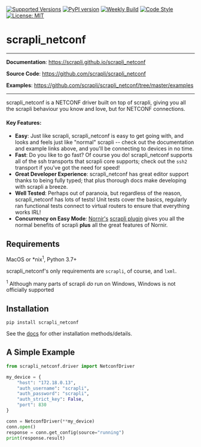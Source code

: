 [![Supported Versions](https://img.shields.io/pypi/pyversions/scrapli-netconf.svg)](https://pypi.org/project/scrapli-netconf)
[![PyPI version](https://badge.fury.io/py/scrapli-netconf.svg)](https://badge.fury.io/py/scrapli-netconf)
[![Weekly Build](https://github.com/scrapli/scrapli_netconf/workflows/Weekly%20Build/badge.svg)](https://github.com/scrapli/scrapli_netconf/actions?query=workflow%3A%22Weekly+Build%22)
[![Code Style](https://img.shields.io/badge/code%20style-black-000000.svg)](https://github.com/ambv/black)
[![License: MIT](https://img.shields.io/badge/License-MIT-blueviolet.svg)](https://opensource.org/licenses/MIT)

scrapli_netconf
===============

---

**Documentation**: <a href="https://scrapli.github.io/scrapli_netconf" target="_blank">https://scrapli.github.io/scrapli_netconf</a>

**Source Code**: <a href="https://github.com/scrapli/scrapli_netconf" target="_blank">https://github.com/scrapli/scrapli_netconf</a>

**Examples**: <a href="https://github.com/scrapli/scrapli_netconf/tree/master/examples" target="_blank">https://github.com/scrapli/scrapli_netconf/tree/master/examples</a>

---

scrapli_netconf is a NETCONF driver built on top of scrapli, giving you all the scrapli behaviour you know and love, 
but for NETCONF connections.


#### Key Features:

- __Easy__: Just like scrapli, scrapli_netconf is easy to get going with, and looks and feels just like "normal" 
  scrapli -- check out the documentation and example links above, and you'll be connecting to devices in no time.
- __Fast__: Do you like to go fast? Of course you do! scrapli_netconf supports all of the ssh transports that 
  scrapli core supports; check out the `ssh2` transport if you've got the need for speed!
- __Great Developer Experience__: scrapli_netconf has great editor support thanks to being fully typed; that plus 
  thorough docs make developing with scrapli a breeze.
- __Well Tested__: Perhaps out of paranoia, but regardless of the reason, scrapli_netconf has lots of tests! Unit tests 
  cover the basics, regularly ran functional tests connect to virtual routers to ensure that everything works IRL! 
- __Concurrency on Easy Mode__: [Nornir's](https://github.com/nornir-automation/nornir) 
  [scrapli plugin](https://github.com/scrapli/nornir_scrapli) gives you all the normal benefits of scrapli __plus__ 
  all the great features of Nornir.


## Requirements

MacOS or \*nix<sup>1</sup>, Python 3.7+

scrapli_netconf's only requirements are `scrapli`, of course, and `lxml`.

<sup>1</sup> Although many parts of scrapli *do* run on Windows, Windows is not officially supported


## Installation

```
pip install scrapli_netconf
```

See the [docs](https://scrapli.github.io/scrapli_netconf/user_guide/installation) for other installation methods/details.



## A Simple Example

```python
from scrapli_netconf.driver import NetconfDriver

my_device = {
    "host": "172.18.0.13",
    "auth_username": "scrapli",
    "auth_password": "scrapli",
    "auth_strict_key": False,
    "port": 830
}

conn = NetconfDriver(**my_device)
conn.open()
response = conn.get_config(source="running")
print(response.result)
```
